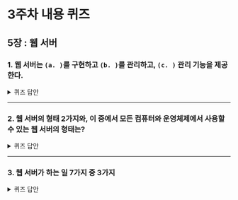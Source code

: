 # 3주차 내용 퀴즈

## 5장 : 웹 서버

### 1. 웹 서버는 `(a. )`를 구현하고 `(b. )`를 관리하고, `(c. )` 관리 기능을 제공한다.

<details>
<summary>퀴즈 답안</summary>
<div markdown="1">

(책 126p)

a. HTTP 프로토콜
b. 웹 리소스
c. 웹 서버

</div>
</details>

---

### 2. 웹 서버의 형태 2가지와, 이 중에서 모든 컴퓨터와 운영체제에서 사용할 수 있는 웹 서버의 형태는?

<details>
<summary>퀴즈 답안</summary>
<div markdown="1">

1. 다목적 소프트웨어 웹 서버
2. 임베디드 웹 서버

다목적 소프트웨어 웹 서버는 네트워크에 연결된 표준 컴퓨터 시스템에서 동작하므로 네트워크에 연결되어있다면 거의 모든 컴퓨터와 운영체제에서 동작한다. (126p)

</div>
</details>

---

### 3. 웹 서버가 하는 일 7가지 중 3가지

<details>
<summary>퀴즈 답안</summary>
<div markdown="1">

1. 커넥션을 맺는다.
2. 요청을 받는다.
3. 요청을 처리한다.
4. 리소스에 접근한다.
5. 응답을 만든다.
6. 응답을 보낸다.
7. 트랜잭션을 로그로 남긴다.

</div>
</details>
